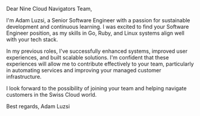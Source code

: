 Dear Nine Cloud Navigators Team,

I'm Adam Luzsi, a Senior Software Engineer with a passion for sustainable development and continuous learning.
I was excited to find your Software Engineer position, as my skills in Go, Ruby, and Linux systems align well with your tech stack.

In my previous roles, I've successfully enhanced systems, improved user experiences, and built scalable solutions.
I'm confident that these experiences will allow me to contribute effectively to your team, particularly in automating services and improving your managed customer infrastructure.

I look forward to the possibility of joining your team and helping navigate customers in the Swiss Cloud world.

Best regards,
Adam Luzsi


